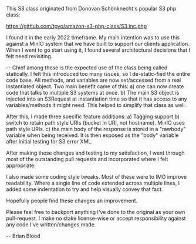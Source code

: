 This S3 class originated from Donovan Schönknecht's popular S3 php class:

https://github.com/tpyo/amazon-s3-php-class/S3.inc.php


I found it in the early 2022 timeframe. My main intention was to use this against a MinIO system that we have built to support our clients application. When I went to go start using it, I found several architectural decisions that I felt need revisiting.

--
  Chief among these is the expected use of the class being called statically. I felt this introduced too many issues, so I de-static-fied the entire code base. All methods, and variables are now set/accessed from a real instantiated object. Two main benefit came of this: a) one can now create code that talks to multiple S3 systems at once. b) The main S3 object is injected into an S3Request at instantiation time so that it has access to any variables/methods it might need. This helped to simplify that class as well.

  After this, I made three specific feature additions:
   a) Tagging support
   b) switch to retain path style URIs (bucket in URI, not hostname). MinIO uses path style URIs.
   c) the main body of the response is stored in a "rawbody" variable when being received. It is then exposed as the "body" variable after initial testing for S3 error XML.

  After making these changes and testing to my satisfaction, I went through most of the outstanding pull requests and incorporated where I felt appropriate.
  
  I also made some coding style tweaks. Most of these were to IMO improve readability. Where a single line of code extended across multiple lines, I added some indentation to try and help visually convey that fact.
  
  
Hopefully people find these changes an improvement.

Please feel free to backport anything I've done to the original as your own pull-request. I make no stake license-wise or accept responsibility against any code I've written/changes made.

--
Brian Blood


